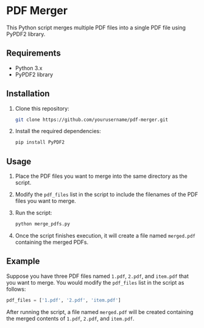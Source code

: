 
# PDF Merger

This Python script merges multiple PDF files into a single PDF file using PyPDF2 library.

## Requirements

- Python 3.x
- PyPDF2 library

## Installation

1. Clone this repository:

    ```bash
    git clone https://github.com/yourusername/pdf-merger.git
    ```

2. Install the required dependencies:

    ```bash
    pip install PyPDF2
    ```

## Usage

1. Place the PDF files you want to merge into the same directory as the script.

2. Modify the `pdf_files` list in the script to include the filenames of the PDF files you want to merge.

3. Run the script:

    ```bash
    python merge_pdfs.py
    ```

4. Once the script finishes execution, it will create a file named `merged.pdf` containing the merged PDFs.

## Example

Suppose you have three PDF files named `1.pdf`, `2.pdf`, and `item.pdf` that you want to merge. You would modify the `pdf_files` list in the script as follows:

```python
pdf_files = ['1.pdf', '2.pdf', 'item.pdf']
```

After running the script, a file named `merged.pdf` will be created containing the merged contents of `1.pdf`, `2.pdf`, and `item.pdf`.



